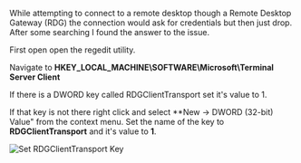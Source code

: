 While attempting to connect to a remote desktop though a Remote Desktop Gateway (RDG) the connection would ask for credentials but then just drop.  After some searching I found the answer to the issue.

First open open the regedit utility.

Navigate to **HKEY_LOCAL_MACHINE\SOFTWARE\Microsoft\Terminal Server Client**

If there is a DWORD key called RDGClientTransport set it's value to 1.

If that key is not there right click and select **New -> DWORD (32-bit) Value" from the context menu.  Set the name of the key to **RDGClientTransport** and it's value to **1**.

![Set RDGClientTransport Key](https://user-images.githubusercontent.com/7444929/127191752-48ce74f1-2b7e-463c-b30f-8cf40b72ba4b.png)
